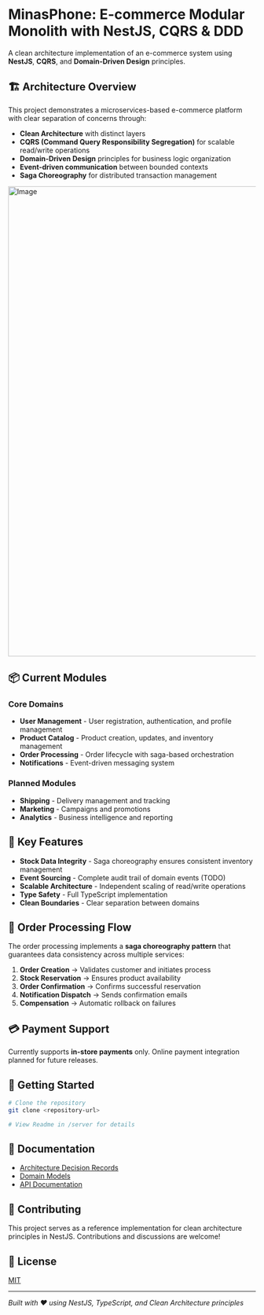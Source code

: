 # MinasPhone: E-commerce Modular Monolith with NestJS, CQRS & DDD

A clean architecture implementation of an e-commerce system using **NestJS**, **CQRS**, and **Domain-Driven Design** principles.

## 🏗️ Architecture Overview

This project demonstrates a microservices-based e-commerce platform with clear separation of concerns through:

- **Clean Architecture** with distinct layers
- **CQRS (Command Query Responsibility Segregation)** for scalable read/write operations
- **Domain-Driven Design** principles for business logic organization
- **Event-driven communication** between bounded contexts
- **Saga Choreography** for distributed transaction management

<!-- ![Event Storming](https://github.com/adam-p/markdown-here/raw/master/src/common/images/icon48.png 'Logo Title Text 1') -->
<img width="1025" height="957" alt="Image" src="https://github.com/user-attachments/assets/74488434-5a7d-4137-88e1-cd745d950b9e" />

## 📦 Current Modules

### Core Domains

- **User Management** - User registration, authentication, and profile management
- **Product Catalog** - Product creation, updates, and inventory management
- **Order Processing** - Order lifecycle with saga-based orchestration
- **Notifications** - Event-driven messaging system

### Planned Modules

- **Shipping** - Delivery management and tracking
- **Marketing** - Campaigns and promotions
- **Analytics** - Business intelligence and reporting

## 🎯 Key Features

- **Stock Data Integrity** - Saga choreography ensures consistent inventory management
- **Event Sourcing** - Complete audit trail of domain events (TODO)
- **Scalable Architecture** - Independent scaling of read/write operations
- **Type Safety** - Full TypeScript implementation
- **Clean Boundaries** - Clear separation between domains

## 🔄 Order Processing Flow

The order processing implements a **saga choreography pattern** that guarantees data consistency across multiple services:

1. **Order Creation** → Validates customer and initiates process
2. **Stock Reservation** → Ensures product availability
3. **Order Confirmation** → Confirms successful reservation
4. **Notification Dispatch** → Sends confirmation emails
5. **Compensation** → Automatic rollback on failures

## 💳 Payment Support

Currently supports **in-store payments** only. Online payment integration planned for future releases.

## 🚀 Getting Started

```bash
# Clone the repository
git clone <repository-url>

# View Readme in /server for details
```

## 📖 Documentation

- [Architecture Decision Records](./docs/adr/)
- [Domain Models](./docs/domains/)
- [API Documentation](./docs/api/)

## 🤝 Contributing

This project serves as a reference implementation for clean architecture principles in NestJS. Contributions and discussions are welcome!

## 📄 License

[MIT](LICENSE)

---

_Built with ❤️ using NestJS, TypeScript, and Clean Architecture principles_
